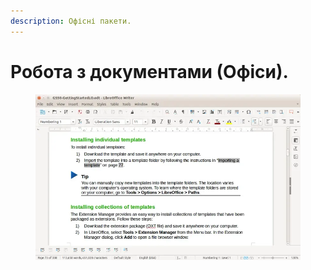 ```yaml
---
description: Офісні пакети.
---
```


# Робота з документами (Офіси).

<figure><img src="../../../.gitbook/assets/image (20).png" alt=""><figcaption></figcaption></figure>
